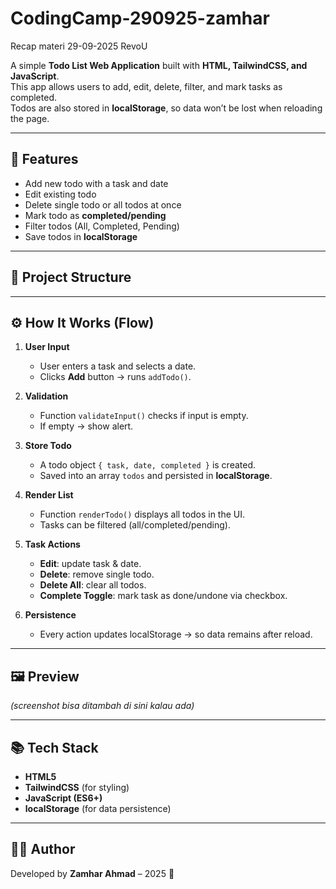 # CodingCamp-290925-zamhar
Recap materi 29-09-2025 RevoU

A simple **Todo List Web Application** built with **HTML, TailwindCSS, and JavaScript**.  
This app allows users to add, edit, delete, filter, and mark tasks as completed.  
Todos are also stored in **localStorage**, so data won’t be lost when reloading the page.

---

## 🚀 Features
- Add new todo with a task and date
- Edit existing todo
- Delete single todo or all todos at once
- Mark todo as **completed/pending**
- Filter todos (All, Completed, Pending)
- Save todos in **localStorage**

---

## 📌 Project Structure


---

## ⚙️ How It Works (Flow)
1. **User Input**  
   - User enters a task and selects a date.  
   - Clicks **Add** button → runs `addTodo()`.  

2. **Validation**  
   - Function `validateInput()` checks if input is empty.  
   - If empty → show alert.  

3. **Store Todo**  
   - A todo object `{ task, date, completed }` is created.  
   - Saved into an array `todos` and persisted in **localStorage**.  

4. **Render List**  
   - Function `renderTodo()` displays all todos in the UI.  
   - Tasks can be filtered (all/completed/pending).  

5. **Task Actions**  
   - **Edit**: update task & date.  
   - **Delete**: remove single todo.  
   - **Delete All**: clear all todos.  
   - **Complete Toggle**: mark task as done/undone via checkbox.  

6. **Persistence**  
   - Every action updates localStorage → so data remains after reload.  

---

## 🖼️ Preview
*(screenshot bisa ditambah di sini kalau ada)*

---

## 📚 Tech Stack
- **HTML5**
- **TailwindCSS** (for styling)
- **JavaScript (ES6+)**
- **localStorage** (for data persistence)

---

## 🧑‍💻 Author
Developed by **Zamhar Ahmad** – 2025 🚀
